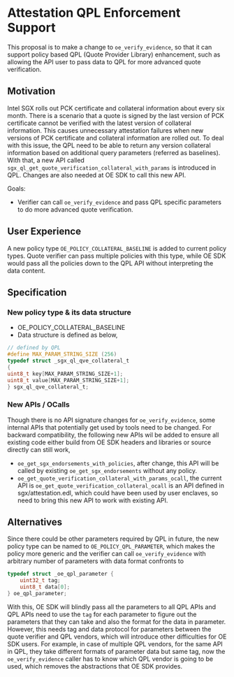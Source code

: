 Attestation QPL Enforcement Support
====

This proposal is to make a change to `oe_verify_evidence`, so that it can support policy based QPL (Quote Provider Library) enhancement, such as allowing the API user to pass data to QPL for more advanced quote verification.

Motivation
----

Intel SGX rolls out PCK certificate and collateral information about every six month. There is a scenario that a quote is signed by the last version of PCK certificate cannot be verified with the latest version of collateral information. This causes unnecessary attestation failures when new versions of PCK certificate and collateral information are rolled out. To deal with this issue, the QPL need to be able to return any version collateral information based on additional query parameters (referred as baselines). With that, a new API called `sgx_ql_get_quote_verification_collateral_with_params` is introduced in QPL. Changes are also needed at OE SDK to call this new API.

Goals:
 - Verifier can call `oe_verify_evidence` and pass QPL specific parameters to do more advanced quote verification.

User Experience
----

A new policy type `OE_POLICY_COLLATERAL_BASELINE` is added to current policy types. Quote verifier can pass multiple policies with this type, while OE SDK would pass all the policies down to the QPL API without interpreting the data content.

Specification
----

### New policy type & its data structure

- OE_POLICY_COLLATERAL_BASELINE
- Data structure is defined as below,
```c
// defined by QPL
#define MAX_PARAM_STRING_SIZE (256)
typedef struct _sgx_ql_qve_collateral_t
{
uint8_t key[MAX_PARAM_STRING_SIZE+1];
uint8_t value[MAX_PARAM_STRING_SIZE+1];
} sgx_ql_qve_collateral_t;
```

### New APIs / OCalls

Though there is no API signature changes for `oe_verify_evidence`, some internal APIs that potentially get used by tools need to be changed. For backward compatibility, the following new APIs wil be added to ensure all existing code either build from OE SDK headers and libraries or source directly can still work,
- `oe_get_sgx_endorsements_with_policies`, after change, this API will be called by existing `oe_get_sgx_endorsements` without any policy.
- `oe_get_quote_verification_collateral_with_params_ocall`, the current API is `oe_get_quote_verification_collateral_ocall` is an API defined in sgx/attestation.edl, which could have been used by user enclaves, so need to bring this new API to work with existing API.

Alternatives
----

Since there could be other parameters required by QPL in future, the new policy type can be named to `OE_POLICY_QPL_PARAMETER`, which makes the policy more generic and the verifier can call `oe_verify_evidence` with arbitrary number of parameters with data format confronts to
```c
typedef struct _oe_qpl_parameter {
    uint32_t tag;
    uint8_t data[0];
} oe_qpl_parameter;
```

With this, OE SDK will blindly pass all the parameters to all QPL APIs and QPL APIs need to use the `tag` for each parameter to figure out the parameters that they can take and also the format for the data in parameter. However, this needs tag and data protocol for parameters between the quote verifier and QPL vendors, which will introduce other difficulties for OE SDK users. For example, in case of multiple QPL vendors, for the same API in QPL, they take different formats of parameter data but same tag, now the `oe_verify_evidence` caller has to know which QPL vendor is going to be used, which removes the abstractions that OE SDK provides.
